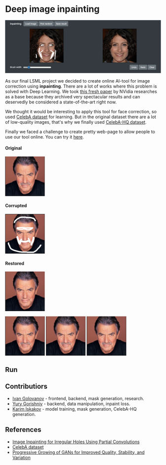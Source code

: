 # Deep image inpainting
<img src="https://github.com/karfly/inpaint/blob/master/readme/demo.png" width="1024">

As our final LSML project we decided to create online AI-tool for image correction using **inpainting**. There are a lot of works where this problem is solved with Deep Learning. We took [this fresh paper](https://arxiv.org/abs/1804.07723) by NVidia researches as a base because they archived very spectacular results and can deservedly be considered a state-of-the-art right now.

We thought it would be interesting to apply this tool for face correction, so used [CelebA dataset](http://mmlab.ie.cuhk.edu.hk/projects/CelebA.html) for learning. But in the original dataset there are a lot of low-quality images, that's why we finally used [CelebA-HQ dataset](https://arxiv.org/abs/1710.10196).

Finally we faced a challenge to create pretty web-page to allow people to use our tool online. You can try it [here](https://github.com/karfly/inpaint).

#### Original
<img src="https://github.com/karfly/inpaint/blob/master/readme/original.png" width="128">

#### Corrupted
<img src="https://github.com/karfly/inpaint/blob/master/readme/corrupted.png" width="128">

#### Restored
<img src="https://github.com/karfly/inpaint/blob/master/readme/restored.png" width="128">

<img src="https://github.com/karfly/inpaint/blob/master/readme/original.png" width="128"> <img src="https://github.com/karfly/inpaint/blob/master/readme/original.png" width="128"> <img src="https://github.com/karfly/inpaint/blob/master/readme/original.png" width="128">
<!-- ![alt-text-1](image1.png "title-1") ![alt-text-2](image2.png "title-2") -->

## Run


## Contributiors
- [Ivan Golovanov](https://github.com/legendawes) - frontend, backend, mask generation, research.
- [Yury Gorishniy](https://github.com/StrausMG) - backend, data manipulation, inpaint loss.
- [Karim Iskakov](https://github.com/karfly) - model training, mask generation, CelebA-HQ generation.

## References
- [Image Inpainting for Irregular Holes Using Partial Convolutions](https://arxiv.org/abs/1804.07723)
- [CelebA dataset](http://mmlab.ie.cuhk.edu.hk/projects/CelebA.html)
- [Progressive Growing of GANs for Improved Quality, Stability, and Variation](https://arxiv.org/abs/1710.10196)